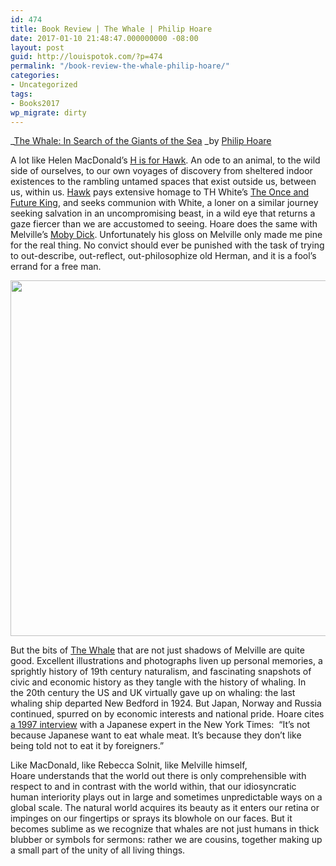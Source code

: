 ```yaml
---
id: 474
title: Book Review | The Whale | Philip Hoare
date: 2017-01-10 21:48:47.000000000 -08:00
layout: post
guid: http://louispotok.com/?p=474
permalink: "/book-review-the-whale-philip-hoare/"
categories:
- Uncategorized
tags:
- Books2017
wp_migrate: dirty
---
```

_[The Whale: In Search of the Giants of the Sea](http://amzn.to/2j6eqAd) _by [Philip Hoare](https://twitter.com/philipwhale/)

A lot like Helen MacDonald&#8217;s <span style="text-decoration: underline;"><a href="http://amzn.to/2j6mZLl">H is for Hawk</a></span>. An ode to an animal, to the wild side of ourselves, to our own voyages of discovery from sheltered indoor existences to the rambling untamed spaces that exist outside us, between us, within us. <span style="text-decoration: underline;">Hawk</span> pays extensive homage to TH White&#8217;s [The Once and Future King](http://amzn.to/2j6fW5w), and seeks communion with White, a loner on a similar journey seeking salvation in an uncompromising beast, in a wild eye that returns a gaze fiercer than we are accustomed to seeing. Hoare does the same with Melville&#8217;s [Moby Dick](http://amzn.to/2j6aCz9). Unfortunately his gloss on Melville only made me pine for the real thing. No convict should ever be punished with the task of trying to out-describe, out-reflect, out-philosophize old Herman, and it is a fool&#8217;s errand for a free man.

<img loading="lazy" class="alignnone" src="https://pbs.twimg.com/media/CgkGp6WWsAAq9zu.jpg:large" alt="" width="1024" height="569" /> 

But the bits of <span style="text-decoration: underline;">The Whale</span> that are not just shadows of Melville are quite good. Excellent illustrations and photographs liven up personal memories, a sprightly history of 19th century naturalism, and fascinating snapshots of civic and economic history as they tangle with the history of whaling. In the 20th century the US and UK virtually gave up on whaling: the last whaling ship departed New Bedford in 1924. But Japan, Norway and Russia continued, spurred on by economic interests and national pride. Hoare cites [a 1997 interview](http://www.nytimes.com/2007/03/14/world/asia/14whaling.html) with a Japanese expert in the New York Times:  &#8220;It&#8217;s not because Japanese want to eat whale meat. It&#8217;s because they don&#8217;t like being told not to eat it by foreigners.&#8221;

Like MacDonald, like Rebecca Solnit, like Melville himself, Hoare understands that the world out there is only comprehensible with respect to and in contrast with the world within, that our idiosyncratic human interiority plays out in large and sometimes unpredictable ways on a global scale. The natural world acquires its beauty as it enters our retina or impinges on our fingertips or sprays its blowhole on our faces. But it becomes sublime as we recognize that whales are not just humans in thick blubber or symbols for sermons: rather we are cousins, together making up a small part of the unity of all living things.